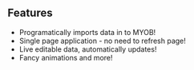 <h2>Features</h2>

* Programatically imports data in to MYOB! <br>
* Single page application - no need to refresh page! <br>
* Live editable data, automatically updates! <br>
* Fancy animations and more!
